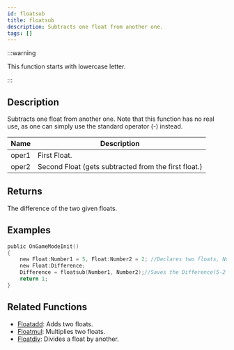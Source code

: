 ```yaml
---
id: floatsub
title: floatsub
description: Subtracts one float from another one.
tags: []
---
```


:::warning

This function starts with lowercase letter.

:::

## Description

Subtracts one float from another one. Note that this function has no real use, as one can simply use the standard operator (-) instead.

| Name  | Description                                          |
| ----- | ---------------------------------------------------- |
| oper1 | First Float.                                         |
| oper2 | Second Float (gets subtracted from the first float.) |

## Returns

The difference of the two given floats.

## Examples

```c
public OnGameModeInit()
{
    new Float:Number1 = 5, Float:Number2 = 2; //Declares two floats, Number1 (5) and Number2 (2)
    new Float:Difference;
    Difference = floatsub(Number1, Number2);//Saves the Difference(5-2 = 3) of Number1 and Number2 in the float "Difference"
    return 1;
}
```

## Related Functions

- [Floatadd](Floatadd): Adds two floats.
- [Floatmul](Floatmul): Multiplies two floats.
- [Floatdiv](Floatdiv): Divides a float by another.
